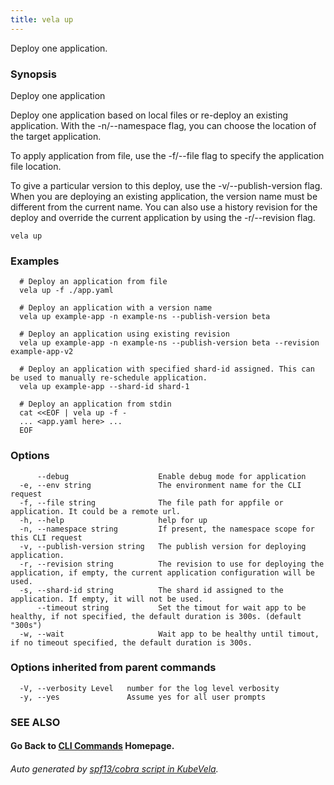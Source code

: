```yaml
---
title: vela up
---
```


Deploy one application.

### Synopsis

Deploy one application

 Deploy one application based on local files or re-deploy an existing application. With the -n/--namespace flag, you can choose the location of the target application.

 To apply application from file, use the -f/--file flag to specify the application file location.

 To give a particular version to this deploy, use the -v/--publish-version flag. When you are deploying an existing application, the version name must be different from the current name. You can also use a history revision for the deploy and override the current application by using the -r/--revision flag.

```
vela up
```

### Examples

```
  # Deploy an application from file
  vela up -f ./app.yaml
  
  # Deploy an application with a version name
  vela up example-app -n example-ns --publish-version beta
  
  # Deploy an application using existing revision
  vela up example-app -n example-ns --publish-version beta --revision example-app-v2
  
  # Deploy an application with specified shard-id assigned. This can be used to manually re-schedule application.
  vela up example-app --shard-id shard-1
  
  # Deploy an application from stdin
  cat <<EOF | vela up -f -
  ... <app.yaml here> ...
  EOF
```

### Options

```
      --debug                    Enable debug mode for application
  -e, --env string               The environment name for the CLI request
  -f, --file string              The file path for appfile or application. It could be a remote url.
  -h, --help                     help for up
  -n, --namespace string         If present, the namespace scope for this CLI request
  -v, --publish-version string   The publish version for deploying application.
  -r, --revision string          The revision to use for deploying the application, if empty, the current application configuration will be used.
  -s, --shard-id string          The shard id assigned to the application. If empty, it will not be used.
      --timeout string           Set the timout for wait app to be healthy, if not specified, the default duration is 300s. (default "300s")
  -w, --wait                     Wait app to be healthy until timout, if no timeout specified, the default duration is 300s.
```

### Options inherited from parent commands

```
  -V, --verbosity Level   number for the log level verbosity
  -y, --yes               Assume yes for all user prompts
```

### SEE ALSO



#### Go Back to [CLI Commands](vela.md) Homepage.


###### Auto generated by [spf13/cobra script in KubeVela](https://github.com/kubevela/kubevela/tree/master/hack/docgen).

